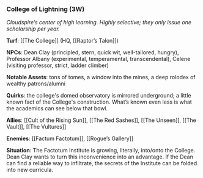 ---
---

### College of Lightning (3W)
*Cloudspire’s center of high learning. Highly selective; they only issue one scholarship per year.* 

**Turf**: [[The College]] (HQ, [[Raptor’s Talon]]) 

**NPCs**: Dean Clay (principled, stern, quick wit, well-tailored, hungry), Professor Albany (experimental, temperamental, transcendental), Celene (visiting professor, strict, ladder climber)

**Notable Assets**: tons of tomes, a window into the mines, a deep rolodex of wealthy patrons/alumni

**Quirks**: the college's domed observatory is mirrored underground; a little known fact of the College's construction. What’s known even less is what the academics can see below that bowl.

**Allies**: [[Cult of the Rising Sun]], [[The Red Sashes]], [[The Unseen]], [[The Vault]], [[The Vultures]]

**Enemies**: [[Factum Factotum]], [[Rogue’s Gallery]]

**Situation**: The Factotum Institute is growing, literally, into/onto the College. Dean Clay wants to turn this inconvenience into an advantage. If the Dean can find a reliable way to infiltrate, the secrets of the Institute can be folded into new curricula.